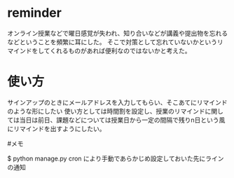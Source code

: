 # reminder
オンライン授業などで曜日感覚が失われ、知り合いなどが講義や提出物を忘れるなどということを頻繁に耳にした。
そこで対策として忘れていないかというリマインドをしてくれるものがあれば便利なのではないかと考えた。


# 使い方
サインアップのときにメールアドレスを入力してもらい、そこあてにリマインドのような形にしたい
使い方としては時間割を設定し、授業のリマインドに関しては当日は前日、課題などについては授業日から一定の間隔で残りn日という風にリマインドを出すようにしたい。


#メモ

$ python manage.py cron
により手動であらかじめ設定しておいた先にラインの通知
